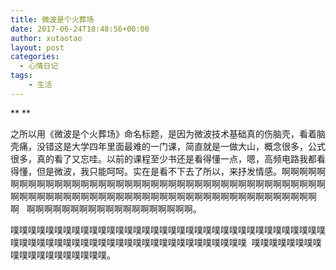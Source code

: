 ```yaml
---
title: 微波是个火葬场
date: 2017-06-24T18:48:56+00:00
author: xutaotao
layout: post
categories:
  - 心情日记
tags:
    - 生活
---
```

** **

之所以用《微波是个火葬场》命名标题，是因为微波技术基础真的伤脑壳，看着脑壳痛，没错这是大学四年里面最难的一门课，简直就是一做大山，概念很多，公式很多，真的看了又忘哇。以前的课程至少书还是看得懂一点，嗯，高频电路我都看得懂，但是微波，我只能呵呵。实在是看不下去了所以，来抒发情感。啊啊啊啊啊啊啊啊啊啊啊啊啊啊啊啊啊啊啊啊啊啊啊啊啊啊啊啊啊啊啊啊啊啊啊啊啊啊啊啊啊啊啊啊啊啊啊啊啊啊啊啊啊啊啊啊啊啊啊啊啊啊啊啊啊啊啊啊啊啊啊啊啊啊啊啊啊   啊啊啊啊啊啊啊啊啊啊啊啊啊啊啊啊啊啊啊。

噗噗噗噗噗噗噗噗噗噗噗噗噗噗噗噗噗噗噗噗噗噗噗噗噗噗噗噗噗噗噗噗噗噗噗噗噗噗噗噗噗噗噗噗噗噗噗噗噗噗噗噗噗噗噗噗噗噗噗噗噗噗噗  噗噗噗噗噗噗噗噗噗噗噗噗噗噗噗噗噗噗噗。

&nbsp;

&nbsp;

&nbsp;